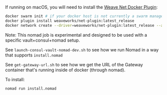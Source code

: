 

If running on macOS, you will need to install the [Weave Net Docker Plugin](https://www.weave.works/docs/net/latest/install/plugin/plugin-v2/):

```bash
docker swarm init # if your docker host is not currently a swarm manager
docker plugin install weaveworks/net-plugin:latest_release
docker network create --driver=weaveworks/net-plugin:latest_release --attachable weave

```


Note: This nomad job is experimental and designed to be used with a
specific vault+consul+nomad setup.

See `launch-consul-vault-nomad-dev.sh` to see how we run Nomad in a way
that supports `install.nomad`

See `get-gateway-url.sh` to see how we get the URL of the Gateway container
that's running inside of docker (through nomad).

To install:

`nomad run install.nomad`